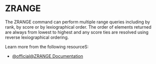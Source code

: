 # ZRANGE

The ZRANGE command can perform multiple range queries including by rank, by score or by lexiographical order. The order of elements returned are always from lowest to highest and any score ties are resolved using reverse lexiographical ordering.

Learn more from the following resourceS:

- [@official@ZRANGE Documentation](https://redis.io/docs/latest/commands/zrange/)